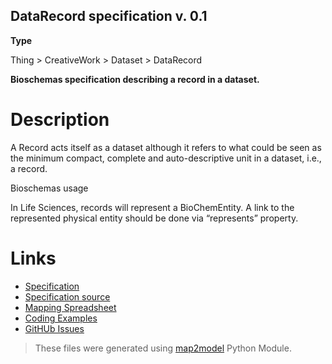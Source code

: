 ## DataRecord specification v. 0.1 

**Type** 

Thing > CreativeWork > Dataset > DataRecord

**Bioschemas specification describing a record in a dataset.** 

# Description 
A Record acts itself as a dataset although it refers to what could be seen as the minimum compact, complete and auto-descriptive unit in a dataset, i.e., a record.

Bioschemas usage

In Life Sciences, records will represent a BioChemEntity. A link to the represented physical entity should be done via “represents” property.  
# Links 
- [Specification](http://bioschemas.org/bsc_specs/DataRecord/)
- [Specification source](../DataRecord.html)
- [Mapping Spreadsheet](https://docs.google.com/spreadsheets/d/1RVMRrhdkNKVSKEubMuvX3xxZ3_ohpHggJpINAVLsMuI/edit?usp=drivesdk)
- [Coding Examples](https://github.com/BioSchemas/specifications/tree/master/DataRecord/examples)
- [GitHUb Issues](https://github.com/BioSchemas/bioschemas/labels/type%3A%20DataRecord)
> These files were generated using [map2model](https://github.com/BioSchemas/map2model) Python Module.